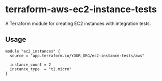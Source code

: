 # terraform-aws-ec2-instance-tests

A Terraform module for creating EC2 instances with integration tests.

## Usage

```hcl
module "ec2_instances" {
  source = "app.terraform.io/YOUR_ORG/ec2-instance-tests/aws"
  
  instance_count = 2
  instance_type  = "t2.micro"
}